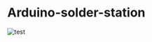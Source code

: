 # Arduino-solder-station

![test](https://github.com/Peppson/Arduino-solder-station/blob/main/l%C3%B6d.PNG)

